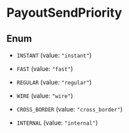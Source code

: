 

# PayoutSendPriority

## Enum


* `INSTANT` (value: `"instant"`)

* `FAST` (value: `"fast"`)

* `REGULAR` (value: `"regular"`)

* `WIRE` (value: `"wire"`)

* `CROSS_BORDER` (value: `"cross_border"`)

* `INTERNAL` (value: `"internal"`)



